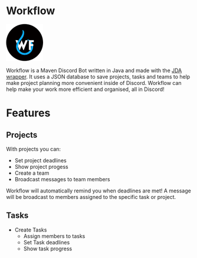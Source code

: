 # Workflow

![logo](https://github.com/FrankWhoee/Workflow/raw/master/wfLogoSmall.png)

Workflow is a Maven Discord Bot written in Java and made with the [JDA wrapper](https://github.com/DV8FromTheWorld/JDA). It uses a JSON database to save projects, tasks and teams to help make project planning more convenient inside of Discord. Workflow can help make your work more efficient and organised, all in Discord!

# Features

## Projects
With projects you can:
* Set project deadlines
* Show project progess
* Create a team
* Broadcast messages to team members

Workflow will automatically remind you when deadlines are met! A message will be broadcast to members assigned to the specific task or project.

## Tasks
* Create Tasks
  * Assign members to tasks
  * Set Task deadlines
  * Show task progress
